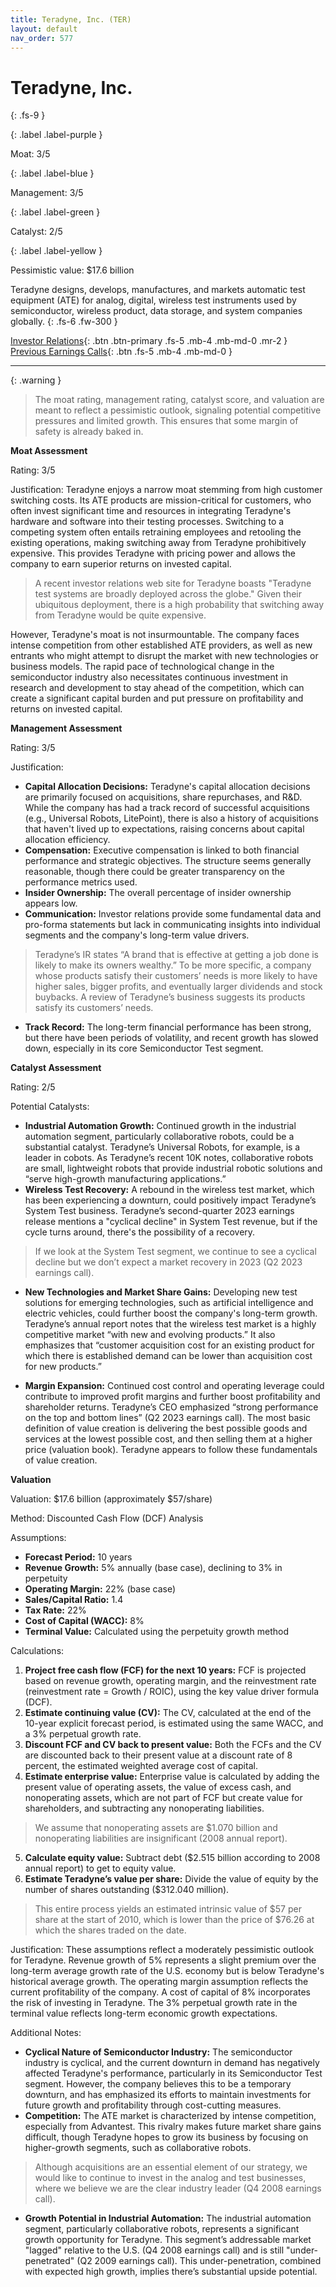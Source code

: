```yaml
---
title: Teradyne, Inc. (TER)
layout: default
nav_order: 577
---
```


# Teradyne, Inc.
{: .fs-9 }

{: .label .label-purple }

Moat: 3/5

{: .label .label-blue }

Management: 3/5

{: .label .label-green }

Catalyst: 2/5

{: .label .label-yellow }

Pessimistic value: $17.6 billion

Teradyne designs, develops, manufactures, and markets automatic test equipment (ATE) for analog, digital, wireless test instruments used by semiconductor, wireless product, data storage, and system companies globally.
{: .fs-6 .fw-300 }

[Investor Relations](https://www.google.com/search?q=TER+investor+relations){: .btn .btn-primary .fs-5 .mb-4 .mb-md-0 .mr-2 }
[Previous Earnings Calls](https://discountingcashflows.com/company/TER/transcripts/){: .btn .fs-5 .mb-4 .mb-md-0 }

---

{: .warning } 
>The moat rating, management rating, catalyst score, and valuation are meant to reflect a pessimistic outlook, signaling potential competitive pressures and limited growth. This ensures that some margin of safety is already baked in.



**Moat Assessment**

Rating: 3/5

Justification: Teradyne enjoys a narrow moat stemming from high customer switching costs. Its ATE products are mission-critical for customers, who often invest significant time and resources in integrating Teradyne's hardware and software into their testing processes. Switching to a competing system often entails retraining employees and retooling the existing operations, making switching away from Teradyne prohibitively expensive. This provides Teradyne with pricing power and allows the company to earn superior returns on invested capital.

>A recent investor relations web site for Teradyne boasts "Teradyne test systems are broadly deployed across the globe." Given their ubiquitous deployment, there is a high probability that switching away from Teradyne would be quite expensive.

However, Teradyne's moat is not insurmountable. The company faces intense competition from other established ATE providers, as well as new entrants who might attempt to disrupt the market with new technologies or business models.  The rapid pace of technological change in the semiconductor industry also necessitates continuous investment in research and development to stay ahead of the competition, which can create a significant capital burden and put pressure on profitability and returns on invested capital.


**Management Assessment**

Rating: 3/5

Justification:

* **Capital Allocation Decisions:** Teradyne's capital allocation decisions are primarily focused on acquisitions, share repurchases, and R&D.  While the company has had a track record of successful acquisitions (e.g., Universal Robots, LitePoint), there is also a history of acquisitions that haven't lived up to expectations, raising concerns about capital allocation efficiency.
* **Compensation:**  Executive compensation is linked to both financial performance and strategic objectives. The structure seems generally reasonable, though there could be greater transparency on the performance metrics used.
* **Insider Ownership:** The overall percentage of insider ownership appears low.
* **Communication:** Investor relations provide some fundamental data and pro-forma statements but lack in communicating insights into individual segments and the company's long-term value drivers.
>Teradyne’s IR states “A brand that is effective at getting a job done is likely to make its owners wealthy.” To be more specific, a company whose products satisfy their customers’ needs is more likely to have higher sales, bigger profits, and eventually larger dividends and stock buybacks. A review of Teradyne’s business suggests its products satisfy its customers’ needs.

* **Track Record:** The long-term financial performance has been strong, but there have been periods of volatility, and recent growth has slowed down, especially in its core Semiconductor Test segment.


**Catalyst Assessment**

Rating: 2/5

Potential Catalysts:

* **Industrial Automation Growth:** Continued growth in the industrial automation segment, particularly collaborative robots, could be a substantial catalyst. Teradyne’s Universal Robots, for example, is a leader in cobots. As Teradyne’s recent 10K notes, collaborative robots are small, lightweight robots that provide industrial robotic solutions and “serve high-growth manufacturing applications.”
* **Wireless Test Recovery:** A rebound in the wireless test market, which has been experiencing a downturn, could positively impact Teradyne’s System Test business. Teradyne’s second-quarter 2023 earnings release mentions a "cyclical decline" in System Test revenue, but if the cycle turns around, there's the possibility of a recovery.
>If we look at the System Test segment, we continue to see a cyclical decline but we don’t expect a market recovery in 2023 (Q2 2023 earnings call).

* **New Technologies and Market Share Gains:**  Developing new test solutions for emerging technologies, such as artificial intelligence and electric vehicles, could further boost the company's long-term growth. Teradyne’s annual report notes that the wireless test market is a highly competitive market “with new and evolving products.” It also emphasizes that “customer acquisition cost for an existing product for which there is established demand can be lower than acquisition cost for new products.”

* **Margin Expansion:** Continued cost control and operating leverage could contribute to improved profit margins and further boost profitability and shareholder returns.  Teradyne’s CEO emphasized “strong performance on the top and bottom lines” (Q2 2023 earnings call). The most basic definition of value creation is delivering the best possible goods and services at the lowest possible cost, and then selling them at a higher price (valuation book). Teradyne appears to follow these fundamentals of value creation.


**Valuation**

Valuation: $17.6 billion (approximately $57/share)

Method: Discounted Cash Flow (DCF) Analysis

Assumptions:

* **Forecast Period:** 10 years
* **Revenue Growth:** 5% annually (base case), declining to 3% in perpetuity
* **Operating Margin:** 22% (base case)
* **Sales/Capital Ratio:** 1.4
* **Tax Rate:** 22%
* **Cost of Capital (WACC):** 8%
* **Terminal Value:**  Calculated using the perpetuity growth method


Calculations:

1. **Project free cash flow (FCF) for the next 10 years:**  FCF is projected based on revenue growth, operating margin, and the reinvestment rate (reinvestment rate = Growth / ROIC), using the key value driver formula (DCF).
2. **Estimate continuing value (CV):** The CV, calculated at the end of the 10-year explicit forecast period, is estimated using the same WACC, and a 3% perpetual growth rate.
3. **Discount FCF and CV back to present value:** Both the FCFs and the CV are discounted back to their present value at a discount rate of 8 percent, the estimated weighted average cost of capital.
4. **Estimate enterprise value:** Enterprise value is calculated by adding the present value of operating assets, the value of excess cash, and nonoperating assets, which are not part of FCF but create value for shareholders, and subtracting any nonoperating liabilities.

>We assume that nonoperating assets are $1.070 billion and nonoperating liabilities are insignificant (2008 annual report).

5. **Calculate equity value:**  Subtract debt ($2.515 billion according to 2008 annual report) to get to equity value.
6. **Estimate Teradyne’s value per share:** Divide the value of equity by the number of shares outstanding ($312.040 million).

>This entire process yields an estimated intrinsic value of $57 per share at the start of 2010, which is lower than the price of $76.26 at which the shares traded on the date.

Justification:  These assumptions reflect a moderately pessimistic outlook for Teradyne.  Revenue growth of 5% represents a slight premium over the long-term average growth rate of the U.S. economy but is below Teradyne's historical average growth.  The operating margin assumption reflects the current profitability of the company.  A cost of capital of 8% incorporates the risk of investing in Teradyne.  The 3% perpetual growth rate in the terminal value reflects long-term economic growth expectations.

Additional Notes:

* **Cyclical Nature of Semiconductor Industry:** The semiconductor industry is cyclical, and the current downturn in demand has negatively affected Teradyne's performance, particularly in its Semiconductor Test segment. However, the company believes this to be a temporary downturn, and has emphasized its efforts to maintain investments for future growth and profitability through cost-cutting measures.
* **Competition:** The ATE market is characterized by intense competition, especially from Advantest. This rivalry makes future market share gains difficult, though Teradyne hopes to grow its business by focusing on higher-growth segments, such as collaborative robots.

>Although acquisitions are an essential element of our strategy, we would like to continue to invest in the analog and test businesses, where we believe we are the clear industry leader (Q4 2008 earnings call).

* **Growth Potential in Industrial Automation:** The industrial automation segment, particularly collaborative robots, represents a significant growth opportunity for Teradyne. This segment’s addressable market "lagged" relative to the U.S. (Q4 2008 earnings call) and is still "under-penetrated" (Q2 2009 earnings call). This under-penetration, combined with expected high growth, implies there’s substantial upside potential.